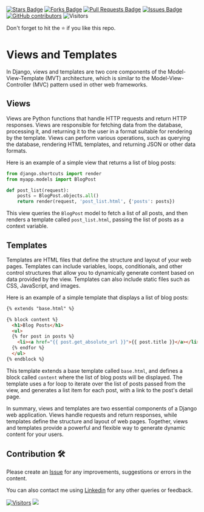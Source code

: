 <a href="https://github.com/drshahizan/learn-django/stargazers"><img src="https://img.shields.io/github/stars/drshahizan/learn-django" alt="Stars Badge"/></a>
<a href="https://github.com/drshahizan/learn-django/network/members"><img src="https://img.shields.io/github/forks/drshahizan/learn-django" alt="Forks Badge"/></a>
<a href="https://github.com/drshahizan/learn-django/pulls"><img src="https://img.shields.io/github/issues-pr/drshahizan/learn-django" alt="Pull Requests Badge"/></a>
<a href="https://github.com/drshahizan/learn-django/issues"><img src="https://img.shields.io/github/issues/drshahizan/learn-django" alt="Issues Badge"/></a>
<a href="https://github.com/drshahizan/learn-django/graphs/contributors"><img alt="GitHub contributors" src="https://img.shields.io/github/contributors/drshahizan/learn-django?color=2b9348"></a>
![Visitors](https://api.visitorbadge.io/api/visitors?path=https%3A%2F%2Fgithub.com%2Flearn-django&labelColor=%23d9e3f0&countColor=%23697689&style=flat)

Don't forget to hit the :star: if you like this repo.

# Views and Templates

In Django, views and templates are two core components of the Model-View-Template (MVT) architecture, which is similar to the Model-View-Controller (MVC) pattern used in other web frameworks.

## Views

Views are Python functions that handle HTTP requests and return HTTP responses. Views are responsible for fetching data from the database, processing it, and returning it to the user in a format suitable for rendering by the template. Views can perform various operations, such as querying the database, rendering HTML templates, and returning JSON or other data formats.

Here is an example of a simple view that returns a list of blog posts:

```python
from django.shortcuts import render
from myapp.models import BlogPost

def post_list(request):
    posts = BlogPost.objects.all()
    return render(request, 'post_list.html', {'posts': posts})
```

This view queries the `BlogPost` model to fetch a list of all posts, and then renders a template called `post_list.html`, passing the list of posts as a context variable.

## Templates

Templates are HTML files that define the structure and layout of your web pages. Templates can include variables, loops, conditionals, and other control structures that allow you to dynamically generate content based on data provided by the view. Templates can also include static files such as CSS, JavaScript, and images.

Here is an example of a simple template that displays a list of blog posts:

```html
{% extends "base.html" %}

{% block content %}
  <h1>Blog Posts</h1>
  <ul>
  {% for post in posts %}
    <li><a href="{{ post.get_absolute_url }}">{{ post.title }}</a></li>
  {% endfor %}
  </ul>
{% endblock %}
```

This template extends a base template called `base.html`, and defines a block called `content` where the list of blog posts will be displayed. The template uses a for loop to iterate over the list of posts passed from the view, and generates a list item for each post, with a link to the post's detail page.

In summary, views and templates are two essential components of a Django web application. Views handle requests and return responses, while templates define the structure and layout of web pages. Together, views and templates provide a powerful and flexible way to generate dynamic content for your users.
## Contribution 🛠️
Please create an [Issue](https://github.com/drshahizan/learn-django/issues) for any improvements, suggestions or errors in the content.

You can also contact me using [Linkedin](https://www.linkedin.com/in/drshahizan/) for any other queries or feedback.

[![Visitors](https://api.visitorbadge.io/api/visitors?path=https%3A%2F%2Fgithub.com%2Fdrshahizan&labelColor=%23697689&countColor=%23555555&style=plastic)](https://visitorbadge.io/status?path=https%3A%2F%2Fgithub.com%2Fdrshahizan)
![](https://hit.yhype.me/github/profile?user_id=81284918)

